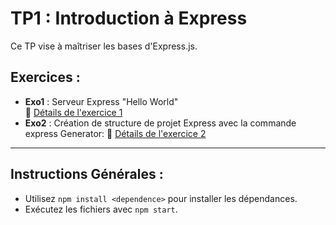 # TP1 : Introduction à Express

Ce TP vise à maîtriser les bases d'Express.js.  

## Exercices :
- **Exo1** : Serveur Express "Hello World"  
  🔗 [Détails de l'exercice 1](./EXO1/README.md)  
- **Exo2** : Création de structure de projet Express avec la commande express Generator: 
  🔗 [Détails de l'exercice 2](./EXO2/README.md)  

---

## Instructions Générales :
- Utilisez `npm install <dependence>` pour installer les dépendances.
- Exécutez les fichiers avec `npm start`.